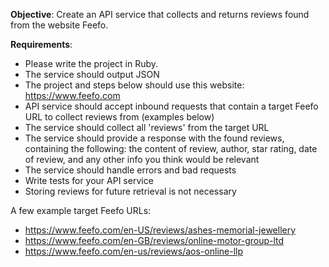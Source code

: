 **Objective**: Create an API service that collects and returns reviews found from the website Feefo.

**Requirements**:  
- Please write the project in Ruby.
- The service should output JSON
- The project and steps below should use this website: https://www.feefo.com
- API service should accept inbound requests that contain a target Feefo URL to collect reviews from (examples below)
- The service should collect all 'reviews' from the target URL
- The service should provide a response with the found reviews, containing the following: the content of review, author, star rating, date of review, and any other info you think would be relevant
- The service should handle errors and bad requests
- Write tests for your API service
- Storing reviews for future retrieval is not necessary

A few example target Feefo URLs:
- https://www.feefo.com/en-US/reviews/ashes-memorial-jewellery
- https://www.feefo.com/en-GB/reviews/online-motor-group-ltd
- https://www.feefo.com/en-us/reviews/aos-online-llp